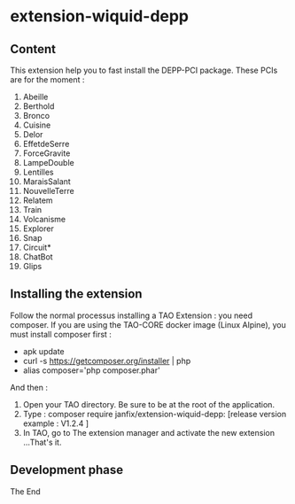 # extension-wiquid-depp
## Content
This extension help you to fast install the DEPP-PCI package. These PCIs are for the moment : 
1. Abeille
2. Berthold
3. Bronco
4. Cuisine
5. Delor
6. EffetdeSerre
6. ForceGravite
8. LampeDouble
9. Lentilles
10. MaraisSalant
11. NouvelleTerre
12. Relatem
13. Train
14. Volcanisme
15. Explorer
16. Snap
17. Circuit*
18. ChatBot
19. Glips


## Installing the extension
Follow the normal processus installing a TAO Extension : you need composer. If you are using the TAO-CORE docker image (Linux Alpine), you must install composer first : 
- apk update
- curl -s https://getcomposer.org/installer | php
- alias composer='php composer.phar'

And then : 

1. Open your TAO directory. Be sure to be at the root of the application. 
2. Type : composer require janfix/extension-wiquid-depp: [release version example : V1.2.4 ]
3. In TAO, go to The extension manager and activate the new extension
...That's it.

## Development phase
The End
